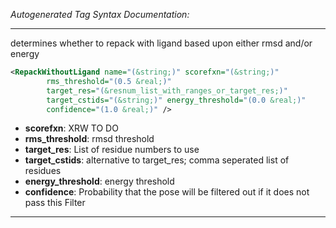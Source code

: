 <!-- THIS IS AN AUTOGENERATED FILE: Don't edit it directly, instead change the schema definition in the code itself. -->

_Autogenerated Tag Syntax Documentation:_

---
determines whether to repack with ligand based upon either rmsd and/or energy

```xml
<RepackWithoutLigand name="(&string;)" scorefxn="(&string;)"
        rms_threshold="(0.5 &real;)"
        target_res="(&resnum_list_with_ranges_or_target_res;)"
        target_cstids="(&string;)" energy_threshold="(0.0 &real;)"
        confidence="(1.0 &real;)" />
```

-   **scorefxn**: XRW TO DO
-   **rms_threshold**: rmsd threshold
-   **target_res**: List of residue numbers to use
-   **target_cstids**: alternative to target_res; comma seperated list of residues
-   **energy_threshold**: energy threshold
-   **confidence**: Probability that the pose will be filtered out if it does not pass this Filter

---
